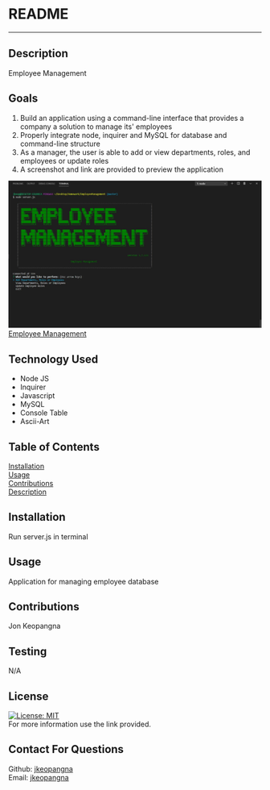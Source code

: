 # README

---

## Description

Employee Management

## Goals

1. Build an application using a command-line interface that provides a company a solution to manage its' employees
2. Properly integrate node, inquirer and MySQL for database and command-line structure
3. As a manager, the user is able to add or view departments, roles, and employees or update roles
4. A screenshot and link are provided to preview the application

![Preview](Assets/preview.jpg)<br>
[Employee Management](https://drive.google.com/file/d/1HlKdk_SXaz-9ltyV0J4LdQ-ibYjN0cM0/view)

## Technology Used

- Node JS
- Inquirer
- Javascript
- MySQL
- Console Table
- Ascii-Art

## Table of Contents

[Installation](#installation)<br>
[Usage](#usage)<br>
[Contributions](#contributions)<br>
[Description](#description)<br>

## Installation

Run server.js in terminal

## Usage

Application for managing employee database

## Contributions

Jon Keopangna

## Testing

N/A

## License

[![License: MIT](https://img.shields.io/badge/License-MIT-blue.svg)](https://opensource.org/licenses/MIT)<br>
For more information use the link provided.

## Contact For Questions

Github: [jkeopangna](https://github.com/jkeopangna/readMeGenerator)<br>
Email: [jkeopangna](https://gmail.com)
